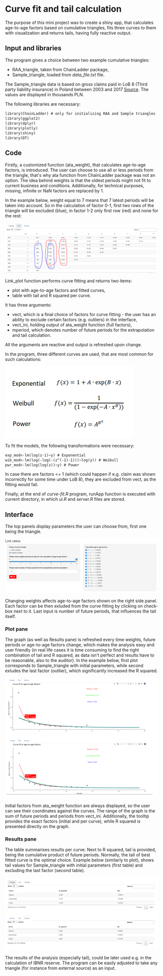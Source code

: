 # Curve fit and tail calculation

The purpose of this mini project was to create a shiny app, that calculates age-to-age factors based on cumulative triangles, fits three curves to them with visualization and returns tails, having fully reactive output. 

## Input and libraries

The program gives a choice between two example cumulative triangles:
- RAA_triangle, taken from ChainLadder package,
- Sample_triangle, loaded from *data_file.txt* file.

The Sample_triangle data is based on gross claims paid in LoB 8 (Third party liability insurance) in Poland between 2003 and 2017 [Source](https://www.knf.gov.pl/?articleId=65250&p_id=18). The values are displayed in thousands PLN.

The following libraries are necessary:
```
library(ChainLadder) # only for initializing RAA and Sample triangles
library(ggplot2)
library(dplyr)
library(plotly)
library(shiny)
library(DT)
```

## Code

Firstly, a customized function (ata_weight), that calculates age-to-age factors, is introduced. The user can choose to use all or less periods from the triangle, that's why ata function from ChainLadder package was not an option. The idea behind weights is that the oldest periods might not fit to current business and conditions. Additionally, for technical purposes, missing, infinite or NaN factors are replaced by 1.

In the example below, weight equal to 7 means that 7 latest periods will be taken into account. So in the calculation of factor 0-1, first two rows of the triangle will be excluded (blue), in factor 1-2 only first row (red) and none for the rest:

![triangle](Triangle.PNG)

Link_plot function performs curve fitting and returns two items:
- plot with age-to-age factors and fitted curves,
- table with tail and R squared per curve.

It has three arguments:
- vect, which is a final choice of factors for curve fitting - the user has an ability to exclude certain factors (e.g. outliers) in the interface,
- vect_ini, holding output of ata_weight function (full factors),
- mperiod, which denotes number of future periods for the extrapolation and tail calculation.

All the arguments are reactive and output is refreshed upon change.

In the program, three different curves are used, that are most common for such calculations:

![curves](Curves.png)

To fit the models, the following transformations were necessary:
```
exp_mod<-lm(log(z-1)~y) # Exponential
wib_mod<-lm(log(-log(-(z^(-1)-1)))~log(y)) # Weibull
pwr_mod<-lm(log(log(z))~y) # Power
```
In case there are factors <= 1 (which could happen if e.g. claim was shown incorrectly for some time under LoB 8), they are excluded from vect, as the fitting would fail.

Finally, at the end of *curve-fit.R* program, runApp function is executed with current directory, in which *ui.R* and *server.R* files are stored.


## Interface

The top panels display parameters the user can choose from, first one being the triangle.

![interface](Interface.png)

Changing weights affects age-to-age factors shown on the right side panel. Each factor can be then exluded from the curve fitting by clicking on check-box next to it. 
Last input is number of future periods, that influences the tail itself.

### Plot pane
The graph (as well as Results pane) is refreshed every time weights, future periods or age-to-age factors change, which makes the analysis easy and user friendly (in real life cases it is time consuming to find the right combination of tail and R squared, as data isn't perfect and results have to be reasonable, also to the auditor).
In the example below, first plot corresponds to Sample_triangle with initial parameters, while second exludes the last factor (outlier), which significantly increased the R squared.

![plot](Plot.png)

Initial factors from ata_weight function are always displayed, so the user can see their coordinates against the curves. The range of the graph is the sum of future periods and periods from vect_ini.
Additionally, the tooltip provides the exact factors (initial and per curve), while R squared is presented directly on the graph.

### Results pane
The table summarises results per curve. Next to R squared, tail is provided, being the cumulative product of future periods. Normally, the tail of best fitted curve is the optimal choice.
Example below (similarly to plot), shows tail values for Sample_triangle with initial parameters (first table) and excluding the last factor (second table).

![plot](Table.png)

The results of the analysis (especially tail), could be later used e.g. in the calculation of IBNR reserve. The program can be easily adjusted to take any triangle (for instance from external source) as an input.
